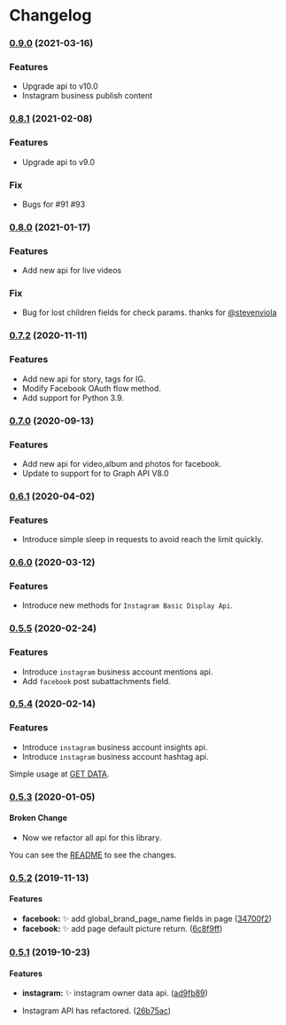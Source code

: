 # Changelog

### [0.9.0](https://github.com/sns-sdks/python-facebook/compare/v0.8.1...v0.9.0) (2021-03-16)

### Features

- Upgrade api to v10.0
- Instagram business publish content

### [0.8.1](https://github.com/sns-sdks/python-facebook/compare/v0.8.0...v0.8.1) (2021-02-08)

### Features

- Upgrade api to v9.0

### Fix

- Bugs for #91 #93

### [0.8.0](https://github.com/sns-sdks/python-facebook/compare/v0.7.2...v0.8.0) (2021-01-17)

### Features

- Add new api for live videos

### Fix

- Bug for lost children fields for check params. thanks for [@stevenviola](https://github.com/stevenviola)


### [0.7.2](https://github.com/sns-sdks/python-facebook/compare/v0.7.0...v0.7.2) (2020-11-11)

### Features

- Add new api for story, tags for IG.
- Modify Facebook OAuth flow method.
- Add support for Python 3.9.

### [0.7.0](https://github.com/sns-sdks/python-facebook/compare/v0.6.1...v0.7.0) (2020-09-13)

### Features

- Add new api for video,album and photos for facebook.
- Update to support for to Graph API V8.0    

### [0.6.1](https://github.com/sns-sdks/python-facebook/compare/v0.6.0...v0.6.1) (2020-04-02)

### Features

- Introduce simple sleep in requests to avoid reach the limit quickly.

### [0.6.0](https://github.com/sns-sdks/python-facebook/compare/v0.5.5...v0.6.0) (2020-03-12)

### Features

- Introduce new methods for ``Instagram Basic Display Api``.

### [0.5.5](https://github.com/sns-sdks/python-facebook/compare/v0.5.4...v0.5.5) (2020-02-24)

### Features

- Introduce ``instagram`` business account mentions api.
- Add ``facebook`` post subattachments field.

### [0.5.4](https://github.com/sns-sdks/python-facebook/compare/v0.5.3...v0.5.4) (2020-02-14)

### Features

- Introduce ``instagram`` business account insights api.
- Introduce ``instagram`` business account hashtag api.

Simple usage at [GET DATA](https://github.com/sns-sdks/python-facebook/blob/master/README.rst#get-data-1).


### [0.5.3](https://github.com/sns-sdks/python-facebook/compare/v0.5.2...v0.5.3) (2020-01-05)

#### Broken Change

* Now we refactor all api for this library.

You can see the [README](https://github.com/sns-sdks/python-facebook/blob/master/README.rst) to see the changes.


### [0.5.2](https://github.com/sns-sdks/python-facebook/compare/v0.5.1...v0.5.2) (2019-11-13)

#### Features

* **facebook:** :sparkles: add global_brand_page_name fields in page ([34700f2](https://github.com/sns-sdks/python-facebook/commit/34700f2))
* **facebook:** :sparkles: add page default picture return. ([6c8f9ff](https://github.com/sns-sdks/python-facebook/commit/6c8f9ff))

### [0.5.1](https://github.com/sns-sdks/python-facebook/compare/v0.4.3...v0.5.1) (2019-10-23)

#### Features

* **instagram:** :sparkles: instagram owner data api. ([ad9fb89](https://github.com/sns-sdks/python-facebook/commit/ad9fb89))

* Instagram API has refactored. ([26b75ac](https://github.com/sns-sdks/python-facebook/commit/26b75ac))
